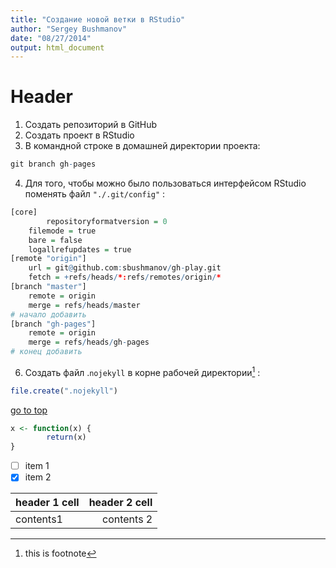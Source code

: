```yaml
---
title: "Создание новой ветки в RStudio"
author: "Sergey Bushmanov"
date: "08/27/2014"
output: html_document
---
```



<h1 id="top"> Header</h1>

1. Создать репозиторий в GitHub
2. Создать проект в RStudio
3. В командной строке в домашней директории проекта:


```r
git branch gh-pages
```

4. Для того, чтобы можно было пользоваться интерфейсом RStudio поменять файл `"./.git/config"` :


```r
[core]
        repositoryformatversion = 0
    filemode = true
    bare = false
    logallrefupdates = true
[remote "origin"]
    url = git@github.com:sbushmanov/gh-play.git
    fetch = +refs/heads/*:refs/remotes/origin/*
[branch "master"]
    remote = origin
    merge = refs/heads/master
# начало добавить
[branch "gh-pages"]
    remote = origin
    merge = refs/heads/gh-pages
# конец добавить
```

6. Создать файл .`nojekyll` в корне рабочей директории[^hui] :


```r
file.create(".nojekyll")
```

[go to top](#top)

```r
x <- function(x) {
        return(x)
}
```

- [ ] item 1
- [x] item 2

[^hui]: this is footnote

|header 1 cell| header 2 cell|
|:------|--------:|
|contents1 | contents 2|  


